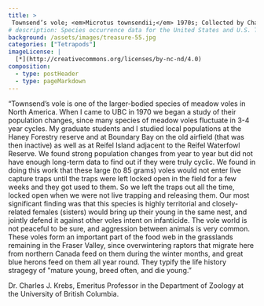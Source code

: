 ```yaml
---
title: >
 Townsend’s vole; <em>Microtus townsendii;</em> 1970s; Collected by Charles Krebs
# description: Species occurrence data for the United States and U.S. Territories.
background: /assets/images/treasure-55.jpg
categories: ["Tetrapods"]
imageLicense: |
  [*](http://creativecommons.org/licenses/by-nc-nd/4.0)
composition:
  - type: postHeader
  - type: pageMarkdown
---
```


“Townsend’s vole is one of the larger-bodied species of meadow voles in North America. When I came to UBC in 1970 we began a study of their population changes, since many species of meadow voles fluctuate in 3-4 year cycles. My graduate students and I studied local populations at the Haney Forestry reserve and at Boundary Bay on the old airfield (that was then inactive) as well as at Reifel Island adjacent to the Reifel Waterfowl Reserve. We found strong population changes from year to year but did not have enough long-term data to find out if they were truly cyclic. We found in doing this work that these large (to 85 grams) voles would not enter live capture traps until the traps were left locked open in the field for a few weeks and they got used to them. So we left the traps out all the time, locked open when we were not live trapping and releasing them. Our most significant finding was that this species is highly territorial and closely-related females (sisters) would bring up their young in the same nest, and jointly defend it against other voles intent on infanticide. The vole world is not peaceful to be sure, and aggression between animals is very common. These voles form an important part of the food web in the grasslands remaining in the Fraser Valley, since overwintering raptors that migrate here from northern Canada feed on them during the winter months, and great blue herons feed on them all year round. They typify the life history stragegy of "mature young, breed often, and die young.”

Dr. Charles J. Krebs, Emeritus Professor in the Department of Zoology at the University of British Columbia.